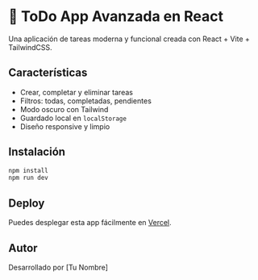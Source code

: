 # 📝 ToDo App Avanzada en React

Una aplicación de tareas moderna y funcional creada con React + Vite + TailwindCSS.

## Características

- Crear, completar y eliminar tareas
- Filtros: todas, completadas, pendientes
- Modo oscuro con Tailwind
- Guardado local en `localStorage`
- Diseño responsive y limpio

## Instalación

```bash
npm install
npm run dev
```

## Deploy

Puedes desplegar esta app fácilmente en [Vercel](https://vercel.com).

## Autor

Desarrollado por [Tu Nombre]